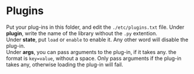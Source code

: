 # Plugins

Put your plug-ins in this folder, and edit the `./etc/plugins.txt` file.
 Under **plugin**, write the name of the library without the `.py`
 extention. <br />
Under **state**, put `load` or `enable` to enable it. Any
 other word will disable the plug-in. <br />
Under **args**, you can pass arguments to the plug-in, if it takes any.
 the format is `key=value`, without a space. Only pass arguments if the
 plug-in takes any, otherwise loading the plug-in will fail.
